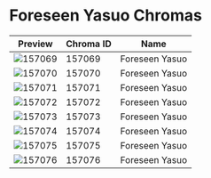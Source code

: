 # Foreseen Yasuo Chromas



| Preview | Chroma ID | Name |
|---------|-----------|------|
| ![157069](https://raw.communitydragon.org/latest/plugins/rcp-be-lol-game-data/global/default/v1/champion-chroma-images/157/157069.png) | 157069 | Foreseen Yasuo |
| ![157070](https://raw.communitydragon.org/latest/plugins/rcp-be-lol-game-data/global/default/v1/champion-chroma-images/157/157070.png) | 157070 | Foreseen Yasuo |
| ![157071](https://raw.communitydragon.org/latest/plugins/rcp-be-lol-game-data/global/default/v1/champion-chroma-images/157/157071.png) | 157071 | Foreseen Yasuo |
| ![157072](https://raw.communitydragon.org/latest/plugins/rcp-be-lol-game-data/global/default/v1/champion-chroma-images/157/157072.png) | 157072 | Foreseen Yasuo |
| ![157073](https://raw.communitydragon.org/latest/plugins/rcp-be-lol-game-data/global/default/v1/champion-chroma-images/157/157073.png) | 157073 | Foreseen Yasuo |
| ![157074](https://raw.communitydragon.org/latest/plugins/rcp-be-lol-game-data/global/default/v1/champion-chroma-images/157/157074.png) | 157074 | Foreseen Yasuo |
| ![157075](https://raw.communitydragon.org/latest/plugins/rcp-be-lol-game-data/global/default/v1/champion-chroma-images/157/157075.png) | 157075 | Foreseen Yasuo |
| ![157076](https://raw.communitydragon.org/latest/plugins/rcp-be-lol-game-data/global/default/v1/champion-chroma-images/157/157076.png) | 157076 | Foreseen Yasuo |